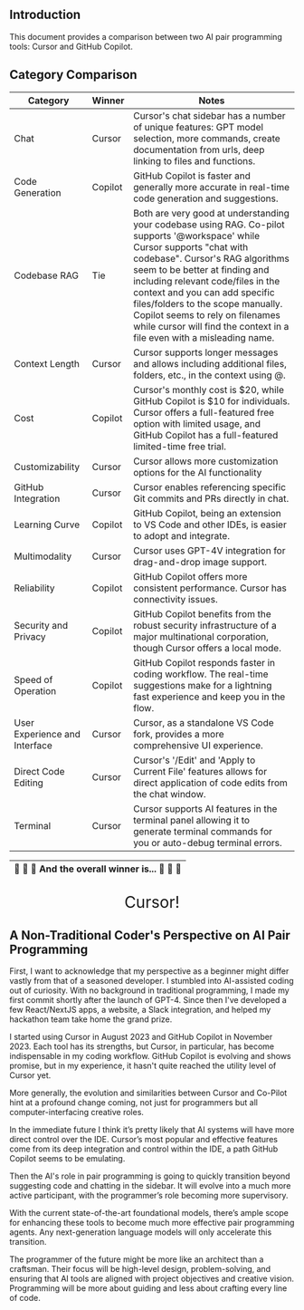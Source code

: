 ## Introduction

This document provides a comparison between two AI pair programming tools: Cursor and GitHub Copilot.

## Category Comparison

| Category | Winner | Notes |
|----------|--------|-------|
| Chat | Cursor | Cursor's chat sidebar has a number of unique features: GPT model selection, more commands, create documentation from urls, deep linking to files and functions. |
| Code Generation | Copilot | GitHub Copilot is faster and generally more accurate in real-time code generation and suggestions. |
| Codebase RAG | Tie | Both are very good at understanding your codebase using RAG. Co-pilot supports '@workspace' while Cursor supports "chat with codebase". Cursor's RAG algorithms seem to be better at finding and including relevant code/files in the context and you can add specific files/folders to the scope manually. Copilot seems to rely on filenames while cursor will find the context in a file even with a misleading name. |
| Context Length | Cursor | Cursor supports longer messages and allows including additional files, folders, etc., in the context using @. |
| Cost | Copilot | Cursor's monthly cost is $20, while GitHub Copilot is $10 for individuals. Cursor offers a full-featured free option with limited usage, and GitHub Copilot has a full-featured limited-time free trial. |
| Customizability | Cursor | Cursor allows more customization options for the AI functionality |
| GitHub Integration | Cursor | Cursor enables referencing specific Git commits and PRs directly in chat. |
| Learning Curve | Copilot | GitHub Copilot, being an extension to VS Code and other IDEs, is easier to adopt and integrate. |
| Multimodality | Cursor | Cursor uses GPT-4V integration for drag-and-drop image support. |
| Reliability | Copilot | GitHub Copilot offers more consistent performance. Cursor has connectivity issues. |
| Security and Privacy | Copilot | GitHub Copilot benefits from the robust security infrastructure of a major multinational corporation, though Cursor offers a local mode. |
| Speed of Operation | Copilot | GitHub Copilot responds faster in coding workflow. The real-time suggestions make for a lightning fast experience and keep you in the flow. |
| User Experience and Interface | Cursor | Cursor, as a standalone VS Code fork, provides a more comprehensive UI experience. |
| Direct Code Editing | Cursor | Cursor's '/Edit' and 'Apply to Current File' features allows for direct application of code edits from the chat window. |
| Terminal | Cursor | Cursor supports AI features in the terminal panel allowing it to generate terminal commands for you or auto-debug terminal errors. |

 :drum: :drum: :drum: And the overall winner is... :drum: :drum: :drum: |
 :---:|
 <p align="center" style="font-size:2em;">Cursor!</p>

## A Non-Traditional Coder's Perspective on AI Pair Programming

First, I want to acknowledge that my perspective as a beginner might differ vastly from that of a seasoned developer. I stumbled into AI-assisted coding out of curiosity. With no background in traditional programming, I made my first commit shortly after the launch of GPT-4. Since then I've developed a few React/NextJS apps, a website, a Slack integration, and helped my hackathon team take home the grand prize.

I started using Cursor in August 2023 and GitHub Copilot in November 2023. Each tool has its strengths, but Cursor, in particular, has become indispensable in my coding workflow. GitHub Copilot is evolving and shows promise, but in my experience, it hasn't quite reached the utility level of Cursor yet.

More generally, the evolution and similarities between Cursor and Co-Pilot hint at a profound change coming, not just for programmers but all computer-interfacing creative roles.

In the immediate future I think it’s pretty likely that AI systems will have more direct control over the IDE. Cursor’s most popular and effective features come from its deep integration and control within the IDE, a path GitHub Copilot seems to be emulating.

Then the AI's role in pair programming is going to quickly transition beyond suggesting code and chatting in the sidebar. It will evolve into a much more active participant, with the programmer’s role becoming more supervisory.

With the current state-of-the-art foundational models, there’s ample scope for enhancing these tools to become much more effective pair programming agents. Any next-generation language models will only accelerate this transition.

The programmer of the future might be more like an architect than a craftsman. Their focus will be high-level design, problem-solving, and ensuring that AI tools are aligned with project objectives and creative vision. Programming will be more about guiding and less about crafting every line of code.
